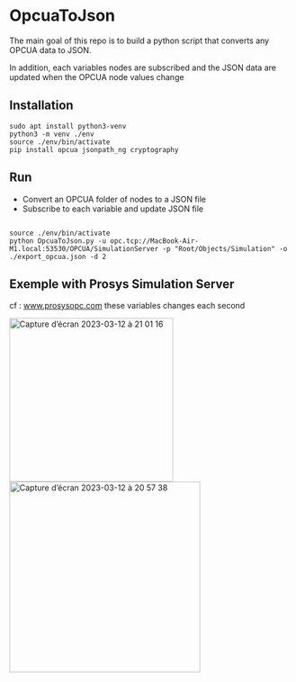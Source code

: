 # OpcuaToJson

The main goal of this repo is to build a python script that converts any OPCUA data to JSON.

In addition, each variables nodes are subscribed and the JSON data are updated when the OPCUA node values change

## Installation 

```
sudo apt install python3-venv
python3 -m venv ./env
source ./env/bin/activate
pip install opcua jsonpath_ng cryptography

```

## Run

- Convert an OPCUA folder of nodes to a JSON file
- Subscribe to each variable and update JSON file


```

source ./env/bin/activate
python OpcuaToJson.py -u opc.tcp://MacBook-Air-M1.local:53530/OPCUA/SimulationServer -p "Root/Objects/Simulation" -o ./export_opcua.json -d 2

```

## Exemple with Prosys Simulation Server

cf : www.prosysopc.com
these variables changes each second

<img width="291" alt="Capture d’écran 2023-03-12 à 21 01 16" src="https://user-images.githubusercontent.com/1449867/224570165-ed06f555-7e4f-4a14-a90f-7aeefabf88e1.png">


<img width="339" alt="Capture d’écran 2023-03-12 à 20 57 38" src="https://user-images.githubusercontent.com/1449867/224569971-9fae87ad-6dd0-4993-83ba-8b8fda603f90.png">
